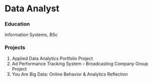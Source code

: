 # Data Analyst

### Education
Information Systems, BSc

### Projects
1. Applied Data Analytics Portfolio Project
2. Ad Performance Tracking System – Broadcasting Company Group Project
3. You Are Big Data: Online Behavior & Analytics Reflection

